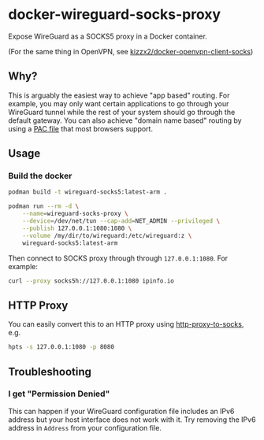 # docker-wireguard-socks-proxy

Expose WireGuard as a SOCKS5 proxy in a Docker container.

(For the same thing in OpenVPN, see [kizzx2/docker-openvpn-client-socks](https://github.com/kizzx2/docker-openvpn-client-socks))

## Why?

This is arguably the easiest way to achieve "app based" routing. For example, you may only want certain applications to go through your WireGuard tunnel while the rest of your system should go through the default gateway. You can also achieve "domain name based" routing by using a [PAC file](https://developer.mozilla.org/en-US/docs/Web/HTTP/Proxy_servers_and_tunneling/Proxy_Auto-Configuration_(PAC)_file) that most browsers support.

## Usage

### Build the docker

```bash
podman build -t wireguard-socks5:latest-arm .
```

```bash
podman run --rm -d \
    --name=wireguard-socks-proxy \
    --device=/dev/net/tun --cap-add=NET_ADMIN --privileged \
    --publish 127.0.0.1:1080:1080 \
    --volume /my/dir/to/wireguard:/etc/wireguard:z \
    wireguard-socks5:latest-arm
```

Then connect to SOCKS proxy through through `127.0.0.1:1080`. For example:

```bash
curl --proxy socks5h://127.0.0.1:1080 ipinfo.io
```

## HTTP Proxy

You can easily convert this to an HTTP proxy using [http-proxy-to-socks](https://github.com/oyyd/http-proxy-to-socks), e.g.

```bash
hpts -s 127.0.0.1:1080 -p 8080
```

## Troubleshooting

### I get "Permission Denied"

This can happen if your WireGuard configuration file includes an IPv6 address but your host interface does not work with it. Try removing the IPv6 address in `Address` from your configuration file.

